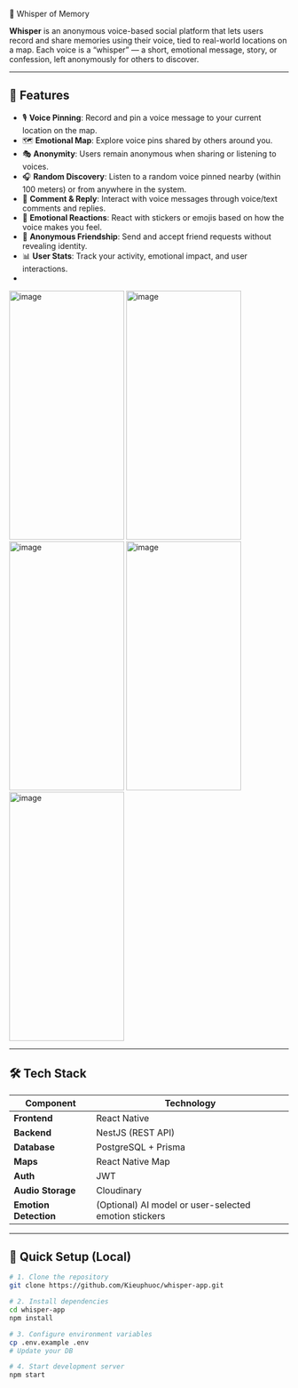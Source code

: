 📍 Whisper of Memory

**Whisper** is an anonymous voice-based social platform that lets users record and share memories using their voice, tied to real-world locations on a map. Each voice is a “whisper” — a short, emotional message, story, or confession, left anonymously for others to discover.

---

## 🚀 Features

- 🎙️ **Voice Pinning**: Record and pin a voice message to your current location on the map.
- 🗺️ **Emotional Map**: Explore voice pins shared by others around you.
- 🎭 **Anonymity**: Users remain anonymous when sharing or listening to voices.
- 🎧 **Random Discovery**: Listen to a random voice pinned nearby (within 100 meters) or from anywhere in the system.
- 💬 **Comment & Reply**: Interact with voice messages through voice/text comments and replies.
- 🧡 **Emotional Reactions**: React with stickers or emojis based on how the voice makes you feel.
- 👥 **Anonymous Friendship**: Send and accept friend requests without revealing identity.
- 📊 **User Stats**: Track your activity, emotional impact, and user interactions.
- 
<img width="207" height="448" alt="image" src="https://github.com/user-attachments/assets/de49b0ac-4445-4983-b2f2-2065b6926f92" />
<img width="207" height="448" alt="image" src="https://github.com/user-attachments/assets/002564b1-dd45-4da6-991c-2dc3c596b748" />
<img width="207" height="448" alt="image" src="https://github.com/user-attachments/assets/d0c3ca32-058f-4e9e-bef3-be8604f7e5b9" />
<img width="207" height="448" alt="image" src="https://github.com/user-attachments/assets/9b993982-113e-46c9-98ee-c32a56a09a6a" />
<img width="207" height="448" alt="image" src="https://github.com/user-attachments/assets/36eb3498-13cc-46c8-ae0a-cd16bdfe25a8" />

---

## 🛠️ Tech Stack

| Component     | Technology            |
|---------------|------------------------|
| **Frontend**  | React Native           |
| **Backend**   | NestJS (REST API)      |
| **Database**  | PostgreSQL + Prisma    |
| **Maps**      | React Native Map       |
| **Auth**      | JWT                    |
| **Audio Storage** | Cloudinary              |
| **Emotion Detection** | (Optional) AI model or user-selected emotion stickers |

---

## 🏁 Quick Setup (Local)

```bash
# 1. Clone the repository
git clone https://github.com/Kieuphuoc/whisper-app.git

# 2. Install dependencies
cd whisper-app
npm install

# 3. Configure environment variables
cp .env.example .env
# Update your DB

# 4. Start development server
npm start
